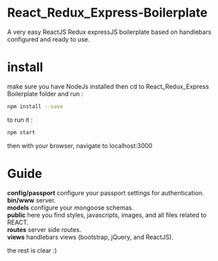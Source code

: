 # React_Redux_Express-Boilerplate
A very easy ReactJS Redux expressJS boilerplate based on handlebars configured and ready to use.


# install
make sure you have NodeJs installed then cd to React_Redux_Express Boilerplate folder and run :
```bash
npm install --save
```
to run it  :
```bash
npm start 
```
then with your browser, navigate to localhost:3000 

# Guide

<strong>config/passport</strong>  configure your passport settings for authentication.<br>
<strong>bin/www</strong>  server.<br>
<strong>models</strong>  configure your mongoose schemas. <br>
<strong>public</strong>  here you find styles, javascripts, images, and all files related to REACT.<br>
<strong>routes</strong>  server side routes. <br>
<strong>views</strong>  handlebars views (bootstrap, jQuery, and ReactJS). <br>

the rest is clear :)




